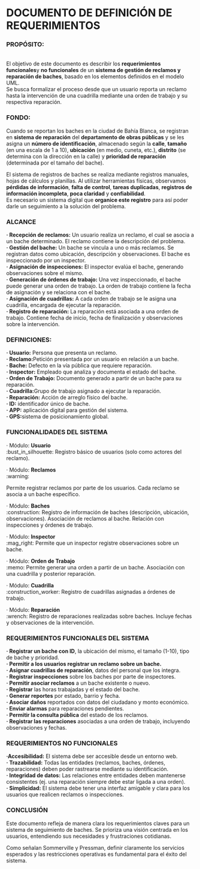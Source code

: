 <H1>DOCUMENTO DE DEFINICIÓN DE REQUERIMIENTOS</H1>


<H3>PROPÓSITO:</H3>

<P><br>El objetivo de este documento es describir los <strong>requerimientos funcionales</strong>y <strong>no funcionales</strong> de un <strong>sistema de gestión de reclamos y reparación de baches</strong>, basado en los elementos definidos en el modelo UML.<br>Se busca formalizar el proceso desde que un usuario reporta un reclamo hasta la intervención de una cuadrilla mediante una orden de trabajo y su respectiva reparación.<br></P>

<H3>FONDO:</H3>

<P>Cuando se reportan los baches en la ciudad de Bahía Blanca, se registran en <strong>sistema de reparación</strong> del <strong>departamento de obras públicas</strong> y se les asigna un <strong>número de identificación</strong>, almacenado según la <strong>calle</strong>, <strong>tamaño</strong> (en una escala de 1 a 10), <strong>ubicación</strong> (en medio, cuneta, etc.), <strong>distrito</strong> (se determina con la dirección en la calle) y <strong>prioridad de reparación</strong> (determinada por el tamaño del bache).</P>

</P>El sistema de registros de baches se realiza mediante registros manuales, hojas de cálculos y planillas. Al utilizar herramientas físicas, observamos <strong>pérdidas de información</strong>, <strong>falta de control</strong>, <strong>tareas duplicadas</strong>, <strong>registros de información incompleta</strong>, <strong>poca claridad</strong> y <strong>confiabilidad</strong>. <br>Es necesario un sistema digital que <strong>organice este registro</strong> para así poder darle un seguimiento a la solución del problema.</P>

<H3>ALCANCE</H3>

<P><strong>· Recepción de reclamos:</strong> Un usuario realiza un reclamo, el cual se asocia a un bache determinado. El reclamo contiene la descripción del problema.<br><strong>· Gestión del bache:</strong> Un bache se vincula a uno o más reclamos. Se registran datos como ubicación, descripción y observaciones. El bache es inspeccionado por un inspector.<br><strong>· Asignación de inspecciones:</strong> El inspector evalúa el bache, generando observaciones sobre el mismo.<br><strong>· Generación de órdenes de trabajo:</strong> Una vez inspeccionado, el bache puede generar una orden de trabajo. La orden de trabajo contiene la fecha de asignación y se relaciona con el bache.<br><strong>· Asignación de cuadrillas:</strong> A cada orden de trabajo se le asigna una cuadrilla, encargada de ejecutar la reparación.<br><strong>· Registro de reparación:</strong> La reparación está asociada a una orden de trabajo. Contiene fecha de inicio, fecha de finalización y observaciones sobre la intervención.</P>


<H3>DEFINICIONES:</H3>

</P><strong>· Usuario:</strong> Persona que presenta un reclamo.<br><strong>· Reclamo:</strong>Petición presentada por un usuario en relación a un bache.<br><strong>· Bache:</strong> Defecto en la vía pública que requiere reparación.<br><strong>· Inspector:</strong> Empleado que analiza y documenta el estado del bache.<br><strong>· Orden de Trabajo:</strong> Documento generado a partir de un bache para su reparación.<br><strong>· Cuadrilla:</strong>Grupo de trabajo asignado a ejecutar la reparación.<br><strong>· Reparación:</strong> Acción de arreglo físico del bache.<br><strong>· ID:</strong> identificador único de bache.<br><strong>· APP:</strong> aplicación digital para gestión del sistema.<br><strong>· GPS:</strong>sistema de posicionamiento global.</P>

<H3>FUNCIONALIDADES DEL SISTEMA</H3>

</P>· Módulo: <strong>Usuario</strong><br> :bust_in_silhouette:
Registro básico de usuarios (solo como actores del reclamo).</P>

</P>· Módulo: <strong>Reclamos</strong><br>:warning:

Permite registrar reclamos por parte de los usuarios. Cada reclamo se asocia a un bache específico.</P>

</P>· Módulo: <strong>Baches</strong><br> 	:construction:
Registro de información de baches (descripción, ubicación, observaciones). Asociación de reclamos al bache. Relación con inspecciones y órdenes de trabajo.</P>

</P>· Módulo: <strong>Inspector</strong><br> :mag_right:
Permite que un inspector registre observaciones sobre un bache.</P>

</P>· Módulo: <strong>Orden de Trabajo</strong><br>  :memo:
Permite generar una orden a partir de un bache. Asociación con una cuadrilla y posterior reparación.</P>

</P>· Módulo: <strong>Cuadrilla</strong><br> :construction_worker:
Registro de cuadrillas asignadas a órdenes de trabajo.</P>

</P>· Módulo: <strong>Reparación</strong><br> :wrench:
Registro de reparaciones realizadas sobre baches. Incluye fechas y observaciones de la intervención.</P>


<H3>REQUERIMIENTOS FUNCIONALES DEL SISTEMA</H3>

</P><strong>· Registrar un bache con ID</strong>, la ubicación del mismo, el tamaño (1-10), tipo de bache y prioridad.<br><strong>· Permitir a los usuarios registrar un reclamo sobre un bache.</strong><br><strong>· Asignar cuadrillas de reparación</strong>, datos del personal que los integra.<br><strong>· Registrar inspecciones</strong> sobre los baches por parte de inspectores.<br><strong>· Permitir asociar reclamos</strong> a un bache existente o nuevo.<br><strong>· Registrar</strong> las horas trabajadas y el estado del bache.<br><strong>· Generar reportes</strong> por estado, barrio y fecha.<br><strong>· Asociar daños</strong> reportados con datos del ciudadano y monto económico.<br><strong>· Enviar alarmas</strong> para reparaciones pendientes.<br><strong>· Permitir la consulta pública</strong> del estado de los reclamos.<br><strong>· Registrar las reparaciones</strong> asociadas a una orden de trabajo, incluyendo observaciones y fechas.</P>

<H3>REQUERIMIENTOS NO FUNCIONALES</H3>

</P><strong>·Accesibilidad:</strong> El sistema debe ser accesible desde un entorno web.<br><strong>· Trazabilidad:</strong> Todas las entidades (reclamos, baches, órdenes, reparaciones) deben poder rastrearse mediante su identificación.<br><strong>· Integridad de datos:</strong> Las relaciones entre entidades deben mantenerse consistentes (ej. una reparación siempre debe estar ligada a una orden).<br><strong>· Simplicidad:</strong> El sistema debe tener una interfaz amigable y clara para los usuarios que realicen reclamos o inspecciones.</P>

<H3>CONCLUSIÓN</H3>

</P>Este documento refleja de manera clara los requerimientos claves para un sistema de seguimiento de baches. Se prioriza una visión centrada en los usuarios, entendiendo sus necesidades y frustraciones cotidianas.</P>

</P>Como señalan Sommerville y Pressman, definir claramente los servicios esperados y las restricciones operativas es fundamental para el éxito del sistema. </P>

